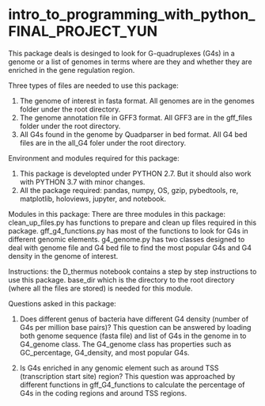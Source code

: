 # intro_to_programming_with_python_FINAL_PROJECT_YUN

This package deals is desinged to look for G-quadruplexes (G4s) in a genome or a list of genomes in terms where are they and whether they are enriched in the gene regulation region.

Three types of files are needed to use this package:
1. The genome of interest in fasta format. All genomes are in the genomes folder under the root directory.
2. The genome annotation file in GFF3 format. All GFF3 are in the gff_files folder under the root directory.
3. All G4s found in the genome by Quadparser in bed format. All G4 bed files are in the all_G4 foler under the root directory.

Environment and modules required for this package:
1. This package is developted under PYTHON 2.7. But it should also work with PYTHON 3.7 with minor changes.
2. All the package required: pandas, numpy, OS, gzip, pybedtools, re, matplotlib, holoviews, jupyter, and notebook.

Modules in this package:
There are three modules in this package:
clean_up_files.py has functions to prepare and clean up files required in this package.
gff_g4_functions.py has most of the functions to look for G4s in different genomic elements.
g4_genome.py has two classes designed to deal with genome file and G4 bed file to find the most popular G4s and G4 density in the genome of interest.

Instructions:
the D_thermus notebook contains a step by step instructions to use this package.
base_dir which is the directory to the root directory (where all the files are stored) is needed for this module.

Questions asked in this package:

1. Does different genus of bacteria have different G4 density (number of G4s per million base pairs)?
    This question can be answered by loading both genome sequence (fasta file) and list of G4s in the genome in to G4_genome class. The G4_genome class has properties such as GC_percentage, G4_density, and most popular G4s.
    
    
2. Is G4s enriched in any genomic element such as around TSS (transcription start site) region?
    This question was approached by different functions in gff_G4_functions to calculate the percentage of G4s in the coding regions and around TSS regions. 



